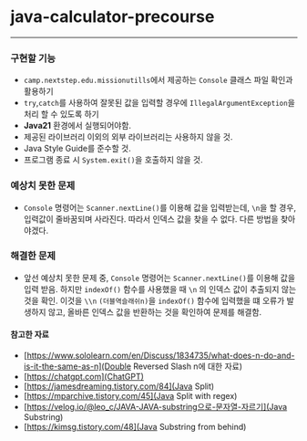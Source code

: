 # java-calculator-precourse

* * *

### 구현할 기능

* `camp.nextstep.edu.missionutills`에서 제공하는 `Console` 클래스 파일 확인과 활용하기
* `try`,`catch`를 사용하여 잘못된 값을 입력할 경우에 `IllegalArgumentException`을 처리 할 수 있도록 하기
* **Java21** 환경에서 실행되어야함.
* 제공된 라이브러리 이외의 외부 라이브러리는 사용하지 않을 것.
* Java Style Guide를 준수할 것.
* 프로그램 종료 시 `System.exit()`을 호출하지 않을 것.

### 예상치 못한 문제

* `Console` 명령어는 `Scanner.nextLine()`를 이용해 값을 입력받는데, `\n`을 할 경우, 입력값이 줄바꿈되며 사라진다.
  따라서 인덱스 값을 찾을 수 없다. 다른 방법을 찾아야겠다.

### 해결한 문제

* 앞선 예상치 못한 문제 중, `Console` 명령어는 `Scanner.nextLine()`를 이용해 값을 입력 받음.
  하지만 `indexOf()` 함수를 사용했을 때 `\n` 의 인덱스 값이 추출되지 않는 것을 확인.
  이것을 `\\n` `(더블역슬래쉬n)`을 `indexOf()` 함수에 입력했을 떄 오류가 발생하지 않고,
  올바른 인덱스 값을 반환하는 것을 확인하여 문제를 해결함.

#### 참고한 자료

* [https://www.sololearn.com/en/Discuss/1834735/what-does-n-do-and-is-it-the-same-as-n](Double Reversed Slash n에 대한 자료)
* [https://chatgpt.com](ChatGPT)
* [https://jamesdreaming.tistory.com/84](Java Split)
* [https://mparchive.tistory.com/45](Java Split with regex)
* [https://velog.io/@leo_c/JAVA-JAVA-substring으로-문자열-자르기](Java Substring)
* [https://kimsg.tistory.com/48](Java Substring from behind)
